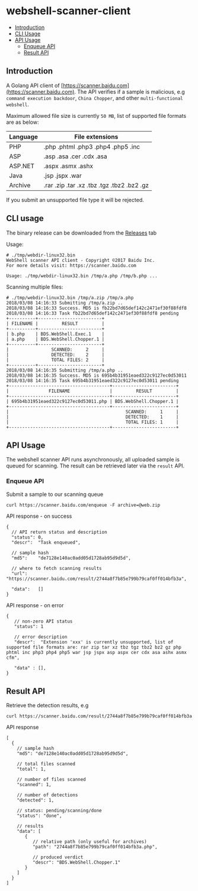 # webshell-scanner-client

* [Introduction](#introduction)
* [CLI Usage](#cli-usage)
* [API Usage](#api-usage)
  * [Enqueue API](#enqueue-api)
  * [Result API](#result-api)

## Introduction

A Golang API client of [https://scanner.baidu.com](https://scanner.baidu.com). The API verifies if a sample is malicious, e.g `command execution backdoor`, `China Chopper`, and other `multi-functional webshell`.

Maximum allowed file size is currently `50 MB`, list of supported file formats are as below:

| Language   | File extensions                             |
| ---------- | ------------------------------------------- |
| PHP        | .php .phtml .php3 .php4 .php5 .inc          |
| ASP        | .asp .asa .cer .cdx .asa                    |
| ASP.NET    | .aspx .asmx .ashx                           |
| Java       | .jsp .jspx .war                             |
| Archive    | .rar .zip .tar .xz .tbz .tgz .tbz2 .bz2 .gz |

If you submit an unsupported file type it will be rejected.

## CLI usage

The binary release can be downloaded from the [Releases](https://github.com/baidu-security/webshell-scanner-client/releases) tab

Usage:

```
# ./tmp/webdir-linux32.bin
WebShell scanner API client - Copyright ©2017 Baidu Inc.
For more details visit: https://scanner.baidu.com

Usage: ./tmp/webdir-linux32.bin /tmp/a.php /tmp/b.php ...
```

Scanning multiple files:

```
# ./tmp/webdir-linux32.bin /tmp/a.zip /tmp/a.php
2018/03/08 14:16:33 Submitting /tmp/a.zip ..
2018/03/08 14:16:33 Success. MD5 is fb22bd7d65def142c2471ef30f88fdf8
2018/03/08 14:16:33 Task fb22bd7d65def142c2471ef30f88fdf8 pending
+----------+------------------------+
| FILENAME |         RESULT         |
+----------+------------------------+
| b.php    | BDS.WebShell.Exec.1    |
| a.php    | BDS.WebShell.Chopper.1 |
+----------+------------------------+
|                SCANNED:     2     |
|                DETECTED:    2     |
|                TOTAL FILES: 2     |
+----------+------------------------+
2018/03/08 14:16:35 Submitting /tmp/a.php ..
2018/03/08 14:16:35 Success. MD5 is 695b4b31951eaed322c9127ec0d53011
2018/03/08 14:16:35 Task 695b4b31951eaed322c9127ec0d53011 pending
+--------------------------------------+------------------------+
|               FILENAME               |         RESULT         |
+--------------------------------------+------------------------+
| 695b4b31951eaed322c9127ec0d53011.php | BDS.WebShell.Chopper.1 |
+--------------------------------------+------------------------+
|                                            SCANNED:     1     |
|                                            DETECTED:    1     |
|                                            TOTAL FILES: 1     |
+--------------------------------------+------------------------+
```

## API Usage

The webshell scanner API runs asynchronously, all uploaded sample is queued for scanning. The result can be retrieved later via the `result` API.

### Enqueue API

Submit a sample to our scanning queue

```
curl https://scanner.baidu.com/enqueue -F archive=@web.zip
```

API response - on success

```
{
  // API return status and description
  "status": 0,
  "descr":  "Task enqueued",

  // sample hash
  "md5":    "de7128e140ac0add05d1728ab95d9d5d",

  // where to fetch scanning results
  "url":    "https://scanner.baidu.com/result/2744a8f7b85e799b79caf0ff014bfb3a",

  "data":   []
}
```

API response - on error

```
{
   // non-zero API status
   "status": 1

   // error description
   "descr":  "Extension 'xxx' is currently unsupported, list of supported file formats are: rar zip tar xz tbz tgz tbz2 bz2 gz php phtml inc php3 php4 php5 war jsp jspx asp aspx cer cdx asa ashx asmx cfm",

   "data" : [],   
}
```

## Result API

Retrieve the detection results, e.g

```
curl https://scanner.baidu.com/result/2744a8f7b85e799b79caf0ff014bfb3a
```

API response

```
[
  {
    // sample hash
    "md5": "de7128e140ac0add05d1728ab95d9d5d",

    // total files scanned
    "total": 1,

    // number of files scanned
    "scanned": 1,

    // number of detections
    "detected": 1,

    // status: pending/scanning/done
    "status": "done",

    // results
    "data": [
       {
          // relative path (only useful for archives)
          "path": "2744a8f7b85e799b79caf0ff014bfb3a.php",

          // produced verdict
          "descr": "BDS.WebShell.Chopper.1"
       }
    ]
  }
]
```

